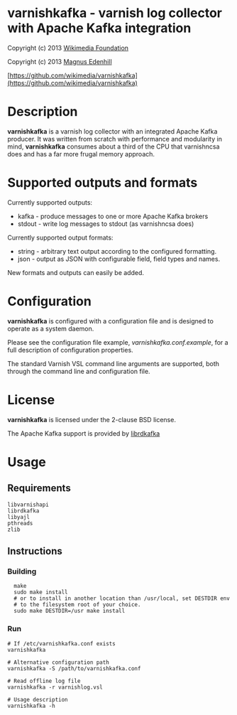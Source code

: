 varnishkafka - varnish log collector with Apache Kafka integration
==================================================================

Copyright (c) 2013 [Wikimedia Foundation](http://www.wikimedia.org)

Copyright (c) 2013 [Magnus Edenhill](http://www.edenhill.se/)

[https://github.com/wikimedia/varnishkafka](https://github.com/wikimedia/varnishkafka)

# Description

**varnishkafka** is a varnish log collector with an integrated Apache Kafka
producer.
It was written from scratch with performance and modularity in mind,
**varnishkafka** consumes about a third of the CPU that varnishncsa does and
has a far more frugal memory approach.

# Supported outputs and formats

Currently supported outputs:

 * kafka  - produce messages to one or more Apache Kafka brokers
 * stdout - write log messages to stdout (as varnishncsa does)

Currently supported output formats:

 * string - arbitrary text output according to the configured formatting.
 * json   - output as JSON with configurable field, field types and names.

New formats and outputs can easily be added.

# Configuration

**varnishkafka** is configured with a configuration file and is designed
to operate as a system daemon.

Please see the configuration file example,
*varnishkafka.conf.example*, for a full description of configuration properties.

The standard Varnish VSL command line arguments are supported, both through
the command line and configuration file.

# License

**varnishkafka** is licensed under the 2-clause BSD license.


The Apache Kafka support is provided by [librdkafka](https://github.com/edenhill/librdkafka)


# Usage

## Requirements
	libvarnishapi
	librdkafka
	libyajl
   	pthreads
	zlib

## Instructions

### Building

      make
      sudo make install
      # or to install in another location than /usr/local, set DESTDIR env
      # to the filesystem root of your choice.
      sudo make DESTDIR=/usr make install


### Run

    # If /etc/varnishkafka.conf exists
    varnishkafka

    # Alternative configuration path
    varnishkafka -S /path/to/varnishkafka.conf

    # Read offline log file
    varnishkafka -r varnishlog.vsl

    # Usage description
    varnishkafka -h
